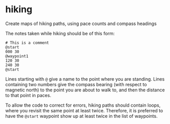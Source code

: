 # hiking
Create maps of hiking paths, using pace counts and compass headings

The notes taken while hiking should be of this form:
```text
# This is a comment
@start
000 30 
@waypoint1
120 30
240 30
@start
```
Lines starting with `@` give a name to the point where you are standing.  Lines
containing two numbers give the compass bearing (with respect to magnetic north)
to the point you are about to walk to, and then the distance to that point in
paces.

To allow the code to correct for errors, hiking paths should contain loops,
where you revisit the same point at least twice.  Therefore, it is preferred to
have the `@start` waypoint show up at least twice in the list of waypoints.

